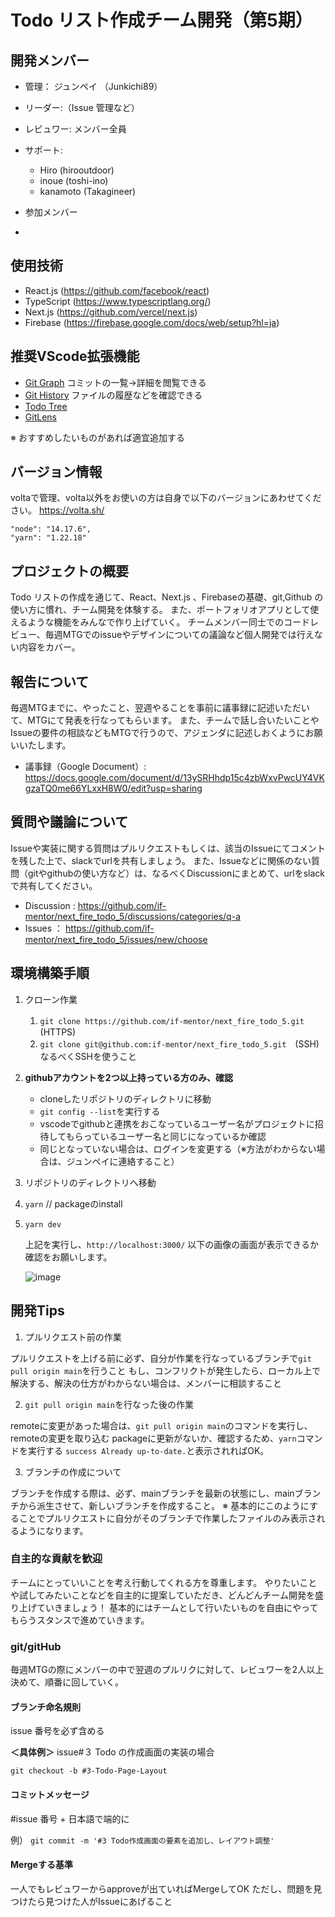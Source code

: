 # Todo リスト作成チーム開発（第5期）

## 開発メンバー

- 管理： ジュンペイ （Junkichi89）
- リーダー:（Issue 管理など）
- レビュワー: メンバー全員
- サポート: 
  - Hiro (hirooutdoor)
  - inoue (toshi-ino)
  - kanamoto (Takagineer)

- 参加メンバー
- 

## 使用技術

- React.js (https://github.com/facebook/react)
- TypeScript (https://www.typescriptlang.org/)
- Next.js (https://github.com/vercel/next.js)
- Firebase (https://firebase.google.com/docs/web/setup?hl=ja)

## 推奨VScode拡張機能
- [Git Graph](https://marketplace.visualstudio.com/items?itemName=mhutchie.git-graph&ssr=false#qna) コミットの一覧→詳細を閲覧できる 
- [Git History](https://marketplace.visualstudio.com/items?itemName=donjayamanne.githistory) ファイルの履歴などを確認できる
- [Todo Tree](https://marketplace.visualstudio.com/items?itemName=Gruntfuggly.todo-tree) 
- [GitLens](https://marketplace.visualstudio.com/items?itemName=eamodio.gitlens)

※ おすすめしたいものがあれば適宜追加する

## バージョン情報

voltaで管理、volta以外をお使いの方は自身で以下のバージョンにあわせてください。
https://volta.sh/

```
"node": "14.17.6",
"yarn": "1.22.18"
```

## プロジェクトの概要

Todo リストの作成を通じて、React、Next.js 、Firebaseの基礎、git,Github の使い方に慣れ、チーム開発を体験する。
また、ポートフォリオアプリとして使えるような機能をみんなで作り上げていく。
チームメンバー同士でのコードレビュー、毎週MTGでのissueやデザインについての議論など個人開発では行えない内容をカバー。

## 報告について

毎週MTGまでに、やったこと、翌週やることを事前に議事録に記述いただいて、MTGにて発表を行なってもらいます。
また、チームで話し合いたいことやIssueの要件の相談などもMTGで行うので、アジェンダに記述しおくようにお願いいたします。

- 議事録（Google Document）: https://docs.google.com/document/d/13ySRHhdp15c4zbWxvPwcUY4VKgzaTQ0me66YLxxH8W0/edit?usp=sharing

## 質問や議論について

Issueや実装に関する質問はプルリクエストもしくは、該当のIssueにてコメントを残した上で、slackでurlを共有しましょう。
また、Issueなどに関係のない質問（gitやgithubの使い方など）は、なるべくDiscussionにまとめて、urlをslackで共有してください。

- Discussion : https://github.com/if-mentor/next_fire_todo_5/discussions/categories/q-a
- Issues ： https://github.com/if-mentor/next_fire_todo_5/issues/new/choose


## 環境構築手順

1. クローン作業
   1. `git clone https://github.com/if-mentor/next_fire_todo_5.git`　(HTTPS)
   2. `git clone git@github.com:if-mentor/next_fire_todo_5.git`　(SSH) なるべくSSHを使うこと
2. **githubアカウントを2つ以上持っている方のみ、確認**    
   - cloneしたリポジトリのディレクトリに移動
   - `git config --list`を実行する
   - vscodeでgithubと連携をおこなっているユーザー名がプロジェクトに招待してもらっているユーザー名と同じになっているか確認
   - 同じとなっていない場合は、ログインを変更する（※方法がわからない場合は、ジュンペイに連絡すること）
3. リポジトリのディレクトリへ移動
4. `yarn`  // packageのinstall
5. `yarn dev `

   上記を実行し、`http://localhost:3000/`
   以下の画像の画面が表示できるか確認をお願いします。

   ![image](https://user-images.githubusercontent.com/24813936/148723807-3b3e571b-6669-4d1c-a96f-d623f9650e09.png)

## 開発Tips

1. プルリクエスト前の作業

プルリクエストを上げる前に必ず、自分が作業を行なっているブランチで`git pull origin main`を行うこと
もし、コンフリクトが発生したら、ローカル上で解決する、解決の仕方がわからない場合は、メンバーに相談すること

2. `git pull origin main`を行なった後の作業

remoteに変更があった場合は、`git pull origin main`のコマンドを実行し、remoteの変更を取り込む
packageに更新がないか、確認するため、`yarn`コマンドを実行する
`success Already up-to-date.`と表示されればOK。

3. ブランチの作成について

ブランチを作成する際は、必ず、mainブランチを最新の状態にし、mainブランチから派生させて、新しいブランチを作成すること。
※ 基本的にこのようにすることでプルリクエストに自分がそのブランチで作業したファイルのみ表示されるようになります。

### 自主的な貢献を歓迎

チームにとっていいことを考え行動してくれる方を尊重します。
やりたいことや試してみたいことなどを自主的に提案していただき、どんどんチーム開発を盛り上げていきましょう！
基本的にはチームとして行いたいものを自由にやってもらうスタンスで進めていきます。

### git/gitHub

毎週MTGの際にメンバーの中で翌週のプルリクに対して、レビュワーを2人以上決めて、順番に回していく。

#### ブランチ命名規則

issue 番号を必ず含める

**＜具体例＞**
issue#３ Todo の作成画面の実装の場合

`git checkout -b #3-Todo-Page-Layout`

#### コミットメッセージ

#issue 番号 + 日本語で端的に

例）
`git commit -m '#3 Todo作成画面の要素を追加し、レイアウト調整' `

#### Mergeする基準

一人でもレビュワーからapproveが出ていればMergeしてOK
ただし、問題を見つけたら見つけた人がIssueにあげること
